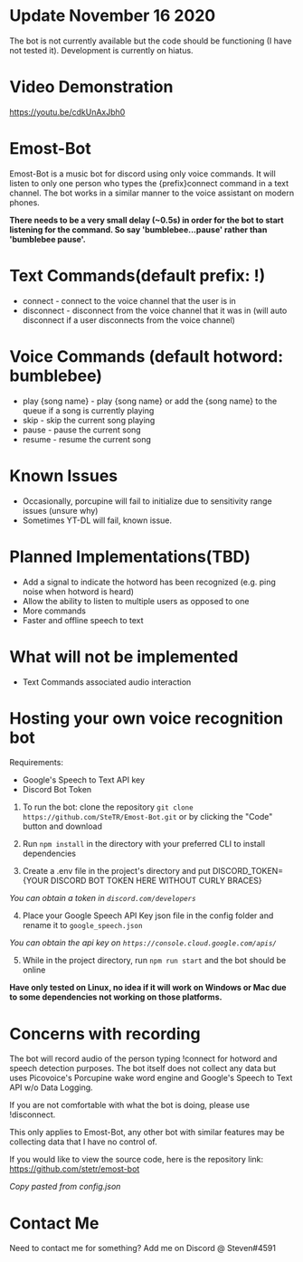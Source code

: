# Update November 16 2020
The bot is not currently available but the code should be functioning (I have not tested it). Development is currently on hiatus.

# Video Demonstration
https://youtu.be/cdkUnAxJbh0

# Emost-Bot
Emost-Bot is a music bot for discord using only voice commands. It will listen to only one person who types the {prefix}connect command in a text channel. The bot works in a similar manner to the voice assistant on modern phones.

**There needs to be a very small delay (~0.5s) in order for the bot to start listening for the command. So say 'bumblebee...pause' rather than 'bumblebee pause'.**

# Text Commands(default prefix: !)
* connect - connect to the voice channel that the user is in
* disconnect - disconnect from the voice channel that it was in (will auto disconnect if a user disconnects from the voice channel)

# Voice Commands (default hotword: bumblebee)
* play {song name} - play {song name} or add the {song name} to the queue if a song is currently playing
* skip - skip the current song playing
* pause - pause the current song
* resume - resume the current song

# Known Issues
* Occasionally, porcupine will fail to initialize due to sensitivity range issues (unsure why)
* Sometimes YT-DL will fail, known issue.

# Planned Implementations(TBD)
* Add a signal to indicate the hotword has been recognized (e.g. ping noise when hotword is heard)
* Allow the ability to listen to multiple users as opposed to one
* More commands
* Faster and offline speech to text 

# What will not be implemented
* Text Commands associated audio interaction

# Hosting your own voice recognition bot
Requirements:
* Google's Speech to Text API key
* Discord Bot Token


1. To run the bot: clone the repository
```git clone https://github.com/SteTR/Emost-Bot.git``` or by clicking the "Code" button and download

2. Run ```npm install``` in the directory with your preferred CLI to install dependencies


3. Create a .env file in the project's directory and put DISCORD_TOKEN={YOUR DISCORD BOT TOKEN HERE WITHOUT CURLY BRACES}

*You can obtain a token in ```discord.com/developers```* 

4. Place your Google Speech API Key json file in the config folder and rename it to ```google_speech.json```

*You can obtain the api key on ```https://console.cloud.google.com/apis/```*

5. While in the project directory, run ```npm run start``` and the bot should be online

**Have only tested on Linux, no idea if it will work on Windows or Mac due to some dependencies not working on those platforms.**

# Concerns with recording
The bot will record audio of the person typing !connect for hotword and speech detection purposes. The bot itself does not collect any data but uses Picovoice's Porcupine wake word engine and Google's Speech to Text API w/o Data Logging. 

If you are not comfortable with what the bot is doing, please use !disconnect. 

This only applies to Emost-Bot, any other bot with similar features may be collecting data that I have no control of.

If you would like to view the source code, here is the repository link: https://github.com/stetr/emost-bot

*Copy pasted from config.json*
# Contact Me
Need to contact me for something?
Add me on Discord @ Steven#4591
